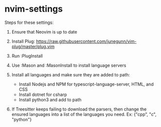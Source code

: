 # nvim-settings

Steps for these settings:

1. Ensure that Neovim is up to date

2. Install Plug: https://raw.githubusercontent.com/junegunn/vim-plug/master/plug.vim

3. Run :PlugInstall

4. Use :Mason and :MasonInstall to install language servers

5. Install all languages and make sure they are added to path:
   * Install Nodejs and NPM for typescript-language-server, HTML, and CSS
   * Install dotnet for csharp
   * Install python3 and add to path

7. If Treesitter keeps failing to download the parsers, then change the ensured
   languages into a list of the languages you need. Ex: {"cpp", "c", "python"}
